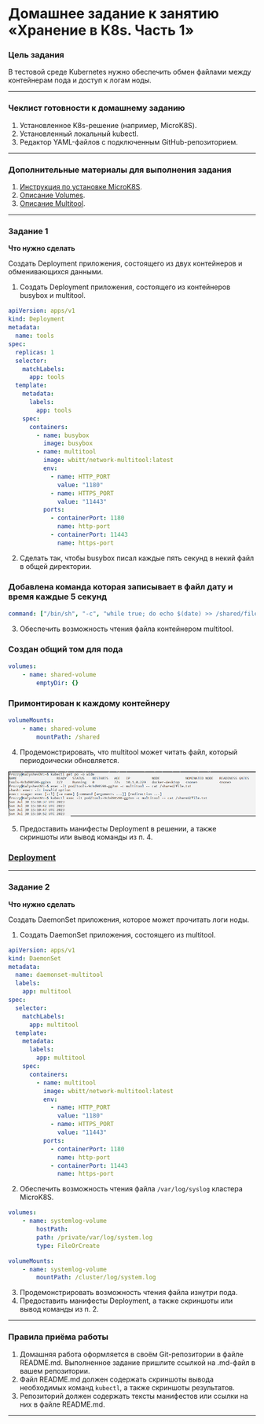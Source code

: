 # Домашнее задание к занятию «Хранение в K8s. Часть 1»

### Цель задания

В тестовой среде Kubernetes нужно обеспечить обмен файлами между контейнерам пода и доступ к логам ноды.

------

### Чеклист готовности к домашнему заданию

1. Установленное K8s-решение (например, MicroK8S).
2. Установленный локальный kubectl.
3. Редактор YAML-файлов с подключенным GitHub-репозиторием.

------

### Дополнительные материалы для выполнения задания

1. [Инструкция по установке MicroK8S](https://microk8s.io/docs/getting-started).
2. [Описание Volumes](https://kubernetes.io/docs/concepts/storage/volumes/).
3. [Описание Multitool](https://github.com/wbitt/Network-MultiTool).

------

### Задание 1 

**Что нужно сделать**

Создать Deployment приложения, состоящего из двух контейнеров и обменивающихся данными.

1. Создать Deployment приложения, состоящего из контейнеров busybox и multitool.
```yml
apiVersion: apps/v1
kind: Deployment
metadata:
  name: tools
spec:
  replicas: 1
  selector:
    matchLabels:
      app: tools
  template:
    metadata:
      labels:
        app: tools
    spec:
      containers:
        - name: busybox
          image: busybox
        - name: multitool
          image: wbitt/network-multitool:latest
          env:
            - name: HTTP_PORT
              value: "1180"
            - name: HTTPS_PORT
              value: "11443"
          ports:
            - containerPort: 1180
              name: http-port
            - containerPort: 11443
              name: https-port
```

2. Сделать так, чтобы busybox писал каждые пять секунд в некий файл в общей директории.
### Добавлена команда которая записывает в файл дату и время каждые 5 секунд
```yaml
command: ["/bin/sh", "-c", "while true; do echo $(date) >> /shared/file.txt; sleep 5; done"]
```

3. Обеспечить возможность чтения файла контейнером multitool.
### Создан общий том для пода
```yml
volumes:
    - name: shared-volume
        emptyDir: {}
```
### Примонтирован к каждому контейнеру
```yml
volumeMounts:
    - name: shared-volume
        mountPath: /shared
``` 

4. Продемонстрировать, что multitool может читать файл, который периодоически обновляется.

<img src="./images/1.png">

5. Предоставить манифесты Deployment в решении, а также скриншоты или вывод команды из п. 4.

### [Deployment](depl-bm.yml)

------

### Задание 2

**Что нужно сделать**

Создать DaemonSet приложения, которое может прочитать логи ноды.

1. Создать DaemonSet приложения, состоящего из multitool.
```yml
apiVersion: apps/v1
kind: DaemonSet
metadata:
  name: daemonset-multitool
  labels:
    app: multitool
spec:
  selector:
    matchLabels:
      app: multitool
  template:
    metadata:
      labels:
        app: multitool
    spec:
      containers:
        - name: multitool
          image: wbitt/network-multitool:latest
          env:
            - name: HTTP_PORT
              value: "1180"
            - name: HTTPS_PORT
              value: "11443"
          ports:
            - containerPort: 1180
              name: http-port
            - containerPort: 11443
              name: https-port
```

2. Обеспечить возможность чтения файла `/var/log/syslog` кластера MicroK8S.

```yml
volumes:
    - name: systemlog-volume
        hostPath:
        path: /private/var/log/system.log
        type: FileOrCreate
```

```yml
volumeMounts:
    - name: systemlog-volume
        mountPath: /cluster/log/system.log
```

3. Продемонстрировать возможность чтения файла изнутри пода.
4. Предоставить манифесты Deployment, а также скриншоты или вывод команды из п. 2.



------

### Правила приёма работы

1. Домашняя работа оформляется в своём Git-репозитории в файле README.md. Выполненное задание пришлите ссылкой на .md-файл в вашем репозитории.
2. Файл README.md должен содержать скриншоты вывода необходимых команд `kubectl`, а также скриншоты результатов.
3. Репозиторий должен содержать тексты манифестов или ссылки на них в файле README.md.

------
